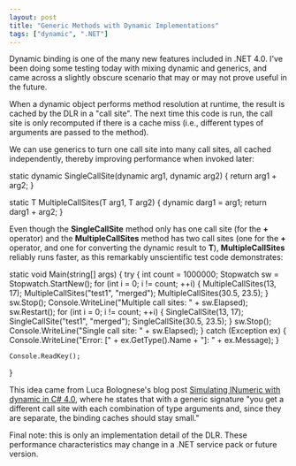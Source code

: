 ```yaml
---
layout: post
title: "Generic Methods with Dynamic Implementations"
tags: ["dynamic", ".NET"]
---
```



Dynamic binding is one of the many new features included in .NET 4.0. I've been doing some testing today with mixing dynamic and generics, and came across a slightly obscure scenario that may or may not prove useful in the future.





When a dynamic object performs method resolution at runtime, the result is cached by the DLR in a "call site". The next time this code is run, the call site is only recomputed if there is a cache miss (i.e., different types of arguments are passed to the method).





We can use generics to turn one call site into many call sites, all cached independently, thereby improving performance when invoked later:




static dynamic SingleCallSite(dynamic arg1, dynamic arg2)
{
    return arg1 + arg2;
}

static T MultipleCallSites<T>(T arg1, T arg2)
{
    dynamic darg1 = arg1;
    return darg1 + arg2;
}




Even though the **SingleCallSite** method only has one call site (for the **+** operator) and the **MultipleCallSites** method has two call sites (one for the **+** operator, and one for converting the dynamic result to **T**), **MultipleCallSites** reliably runs faster, as this remarkably unscientific test code demonstrates:




static void Main(string[] args)
{
    try
    {
        int count = 1000000;
        Stopwatch sw = Stopwatch.StartNew();
        for (int i = 0; i != count; ++i)
        {
            MultipleCallSites(13, 17);
            MultipleCallSites("test1", "merged");
            MultipleCallSites(30.5, 23.5);
        }
        sw.Stop();
        Console.WriteLine("Multiple call sites: " + sw.Elapsed);
        sw.Restart();
        for (int i = 0; i != count; ++i)
        {
            SingleCallSite(13, 17);
            SingleCallSite("test1", "merged");
            SingleCallSite(30.5, 23.5);
        }
        sw.Stop();
        Console.WriteLine("Single call site: " + sw.Elapsed);
    }
    catch (Exception ex)
    {
        Console.WriteLine("Error: [" + ex.GetType().Name + "]: " + ex.Message);
    }

    Console.ReadKey();
}




This idea came from Luca Bolognese's blog post [Simulating INumeric with dynamic in C# 4.0](http://blogs.msdn.com/lucabol/archive/2009/02/05/simulating-inumeric-with-dynamic-in-c-4-0.aspx), where he states that with a generic signature "you get a different call site with each combination of type arguments and, since they are separate, the binding caches should stay small."





Final note: this is only an implementation detail of the DLR. These performance characteristics may change in a .NET service pack or future version.

